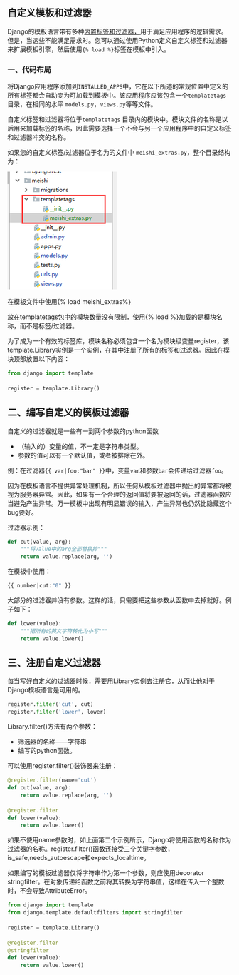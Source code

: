 ## 自定义模板和过滤器

Django的模板语言带有多种[内置标签和过滤器，](https://docs.djangoproject.com/zh-hans/2.1/ref/templates/builtins/)用于满足应用程序的逻辑需求。但是，当这些不能满足需求时。您可以通过使用Python定义自定义标签和过滤器来扩展模板引擎，然后使用`{% load %}`标签在模板中引入。

### 一、代码布局

将Django应用程序添加到`INSTALLED_APPS`中，它在以下所述的常规位置中定义的所有标签都会自动变为可加载到模板中。该应用程序应该包含一个`templatetags`目录，在相同的水平 `models.py`，`views.py`等等文件。

自定义标签和过滤器将位于`templatetags` 目录内的模块中。模块文件的名称是以后用来加载标签的名称，因此需要选择一个不会与另一个应用程序中的自定义标签和过滤器冲突的名称。

如果您的自定义标签/过滤器位于名为的文件中 `meishi_extras.py`，整个目录结构为：

<img src="image/1574238483281.png">

在模板文件中使用{% load meishi_extras%}

放在templatetags包中的模块数量没有限制，使用{% load  %}加载的是模块名称，而不是标签/过滤器。

为了成为一个有效的标签库，模块名称必须包含一个名为模块级变量register，该template.Library实例是一个实例，在其中注册了所有的标签和过滤器。因此在模块顶部放置以下内容：

```python
from django import template

register = template.Library()
```

## 二、编写自定义的模板过滤器

自定义的过滤器就是一些有一到两个参数的python函数

- （输入的）变量的值，不一定是字符串类型。
- 参数的值可以有一个默认值，或者被排除在外。

例：在过滤器``{{ var|foo:"bar" }}``中，变量``var``和参数``bar``会传递给过滤器``foo``。

因为在模板语言不提供异常处理机制，所以任何从模板过滤器中抛出的异常都将被视为服务器异常。因此，如果有一个合理的返回值将要被返回的话，过滤器函数应当避免产生异常。万一模板中出现有明显错误的输入，产生异常也仍然比隐藏这个bug要好。

过滤器示例：

```python
def cut(value, arg):
    """将value中的arg全部替换掉"""
    return value.replace(arg, '')
```

在模板中使用：

```python
{{ number|cut:"0" }}
```

大部分的过滤器并没有参数。这样的话，只需要把这些参数从函数中去掉就好。例子如下：

```python
def lower(value): 
    """把所有的英文字符转化为小写"""
    return value.lower()
```

## 三、注册自定义过滤器

每当写好自定义的过滤器时候，需要用Library实例去注册它，从而让他对于Django模板语言是可用的。

```python
register.filter('cut', cut)
register.filter('lower', lower)
```

Library.filter()方法有两个参数：

- 筛选器的名称——字符串
- 编写的python函数。

可以使用register.filter()装饰器来注册：

```python
@register.filter(name='cut')
def cut(value, arg):
    return value.replace(arg, '')

@register.filter
def lower(value):
    return value.lower()
```

如果不使用name参数时，如上面第二个示例所示，Django将使用函数的名称作为过滤器的名称。register.filter()函数还接受三个关键字参数，is_safe,needs_autoescape和expects_localtime。

如果编写的模板过滤器仅将字符串作为第一个参数，则应使用decorator stringfilter。在对象传递给函数之前将其转换为字符串值，这样在传入一个整数时，不会导致AttributeError。

```python
from django import template
from django.template.defaultfilters import stringfilter

register = template.Library()

@register.filter
@stringfilter
def lower(value):
    return value.lower()
```

### 